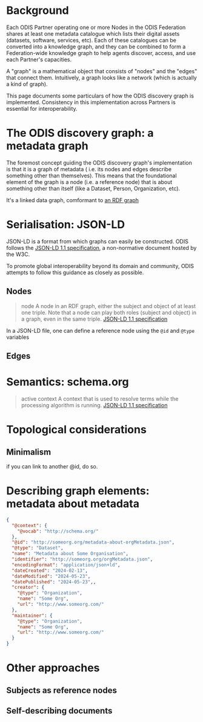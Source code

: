 # Background

Each ODIS Partner operating one or more Nodes in the ODIS Federation shares at least one metadata catalogue which lists their digital assets (datasets, software, services, etc). Each of these catalogues can be converted into a knowledge graph, and they can be combined to form a Federation-wide knowledge graph to help agents discover, access, and use each Partner's capacities.

A "graph" is a mathematical object that consists of "nodes" and the "edges" that connect them. Intuitively, a graph looks like a network (which is actually a kind of graph). 

This page documents some particulars of how the ODIS discovery graph is implemented. Consistency in this implementation across Partners is essential for interoperability. 

# The ODIS discovery graph: a metadata graph

The foremost concept guiding the ODIS discovery graph's implementation is that it is a graph of metadata ( i.e. its nodes and edges describe something other than themselves). This means that the foundational element of the graph is a node (i.e. a reference node) that is about something other than itself (like a Dataset, Person, Organization, etc). 

It's a linked data graph, comformant to [an RDF graph](https://www.w3.org/TR/rdf11-concepts/#dfn-rdf-graph)

# Serialisation: JSON-LD

JSON-LD is a format from which graphs can easily be constructed. ODIS follows the [JSON-LD 1.1 specification](https://www.w3.org/TR/json-ld/#how-to-read-this-document), a non-normative document hosted by the W3C. 

To promote global interoperability beyond its domain and community, ODIS attempts to follow this guidance as closely as possible. 

## Nodes

> node
> A node in an RDF graph, either the subject and object of at least one triple. Note that a node can play both roles (subject and object) in a graph, even in the same triple.
[JSON-LD 1.1 specification](https://www.w3.org/TR/json-ld/#terms-imported-from-other-specifications)


In a JSON-LD file, one can define a reference node using the `@id` and `@type` variables 

## Edges

# Semantics: schema.org

> active context
> A context that is used to resolve terms while the processing algorithm is running.
[JSON-LD 1.1 specification](https://www.w3.org/TR/json-ld/#json-ld-specific-term-definitions)

# Topological considerations

## Minimalism 

if you can link to another @id, do so. 

# Describing graph elements: metadata about metadata

```json
{
  "@context": {
    "@vocab": "http://schema.org/"
  },
  "@id": "http://someorg.org/metadata-about-orgMetadata.json",
  "@type": "Dataset",
  "name": "Metadata about Some Organisation",
  "identifier": "http://someorg.org/orgMetadata.json",
  "encodingFormat": "application/json+ld",
  "dateCreated": "2024-02-13",
  "dateModified": "2024-05-23",
  "datePublished": "2024-05-23",,
  "creator": {
    "@type": "Organization",
    "name": "Some Org",
    "url": "http://www.someorg.com/"
  },
  "maintainer": {
    "@type": "Organization",
    "name": "Some Org",
    "url": "http://www.someorg.com/"
  }
}
```

# Other approaches

## Subjects as reference nodes
## Self-describing documents

